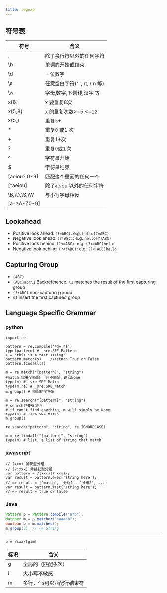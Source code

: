 ```yaml
---
title: regexp
---
```


符号表
------

| 符号  | 含义 |
| ---   | --- |
|  .      | 除了换行符以外的任何字符 |
|  \b     | 单词的开始或结束 |
|  \d     | 一位数字 |
|  \s     | 任意空白字符(' ', \t, \ n 等) |
|  \w     | 字母,数字,下划线,汉字 等 |
|  x{8}   | x 要重复8次 |
|  x{5,8} | x 的重复次数>=5,<=12 |
|  x{5,}  | 重复5+ |
|  *      | 重复0 或1 次 |
|  +      | 重复1+次 |
|  ?      | 重复0或1次 |
|  ^      | 字符串开始 |
|  $      | 字符串结束 |
|  [aeiou?,0-9]  | 匹配这个里面的任何一个 |
|  [^aeiou]      | 除了aeiou 以外的任何字符 |
|  \B,\D,\S,\W   | 与小写字母相反 |
| [a-zA-Z0-9]    |   |

Lookahead
---------

* Positive look ahead: `(?=ABC)`. e.g. `hello(?=ABC)`
* Negative look ahead: `(?!ABC)`: e.g. `hello(?!ABC)`
* Positive look behind: `(?<=ABC)`: e.g. `(?<=ABC)hello`
* Negative look behind: `(?<!ABC)`: e.g. `(?<!ABC)hello`

Capturing Group
---------------
* `(ABC)`
* `(ABC)abc\1` Backreference. `\1` matches the result of the first capturing group
* `(?:ABC)` non-capturing group
* `$1` insert the first captured group

Language Specific Grammar
-------------------------

### python

```
import re

pattern = re.compile('\d+.*$')
type(pattern) # _sre.SRE_Pattern
s = 'this is a test string'
pattern.match(s)    //return True or False
pattern.findall(s)

m = re.match("[pattern]", "string")
#match 需要全匹配。 若不匹配，返回None
type(m) # _sre.SRE_Match
type(m.re) # _sre.SRE_Match
m.group() # 匹配的字符串

m = re.search("[pattern]", "string")
# search只要有就行
# if can't find anything, m will simply be None.
type(m) # _sre.SRE_Match
m.group()

re.search("pattern", "string", re.IGNORECASE)

m = re.findall("[pattern]", "string")
type(m) # list, a list of string that match
```

### javascript

```
// (xxx) 捕获型分组
// (?:xxx) 非捕获型分组
var pattern = /(xxx)(?:xxx)/;
var result = pattern.exec('string here');
// => result = ['match', '分组1', '分组2', ...]
var result = pattern.test('string here');
// => result = true or false
```

### Java

```java
Pattern p = Pattern.compile("a*b");
Matcher m = p.matcher("aaaaab");
boolean b = m.matches();
m.group(3); // => String
```
---

`p = /xxx/[gim]`

|  标识 |  含义 |
|  ---  |  ---    |
| g | 全局的（匹配多次）|
| i | 大小写不敏感 |
| m | 多行，`^` `$`可以匹配行结束符 |
